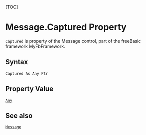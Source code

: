 [TOC]
# Message.Captured Property

`Captured` is property of the Message control, part of the freeBasic framework MyFbFramework.
## Syntax
```freeBasic
Captured As Any Ptr
```
## Property Value
[`Any`]("https://www.freebasic.net/wiki/KeyPgAny")
## See also
[`Message`](Message.md)
